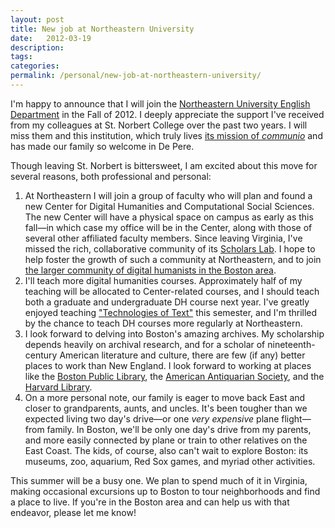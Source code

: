 ```yaml
---
layout: post
title: New job at Northeastern University
date:   2012-03-19
description: 
tags: 
categories: 
permalink: /personal/new-job-at-northeastern-university/
---
```


<p>I'm happy to announce that I will join the <a href="http://www.northeastern.edu/english/">Northeastern University English Department</a> in the Fall of 2012. I deeply appreciate the support I've received from my colleagues at St. Norbert College over the past two years. I will miss them and this institution, which truly lives <a href="http://www.snc.edu/mission/statement.html">its mission of <em>communio</em></a> and has made our family so welcome in De Pere.</p>
<p>Though leaving St. Norbert is bittersweet, I am excited about this move for several reasons, both professional and personal:</p>
<ol>
<li>At Northeastern I will join a group of faculty who will plan and found a new Center for Digital Humanities and Computational Social Sciences. The new Center will have a physical space on campus as early as this fall&mdash;in which case my office will be in the Center, along with those of several other affiliated faculty members. Since leaving Virginia, I've missed the rich, collaborative community of its <a href="http://www2.lib.virginia.edu/scholarslab/">Scholars Lab</a>. I hope to help foster the growth of such a community at Northeastern, and to join <a href="http://www.meetup.com/bostondigitalhumanities/">the larger community of digital humanists in the Boston area</a>.</li>
<li>I'll teach more digital humanities courses. Approximately half of my teaching will be allocated to Center-related courses, and I should teach both a graduate and undergraduate DH course next year. I've greatly enjoyed teaching <a href="http://ryan.cordells.us/s12tot">"Technologies of Text"</a> this semester, and I'm thrilled by the chance to teach DH courses more regularly at Northeastern.</li> 
<li>I look forward to delving into Boston's amazing archives. My scholarship depends heavily on archival research, and for a scholar of nineteenth-century American literature and culture, there are few (if any) better places to work than New England. I look forward to working at places like the <a href="http://www.bpl.org/research/">Boston Public Library</a>, the <a href="http://www.americanantiquarian.org/">American Antiquarian Society</a>, and the <a href="http://lib.harvard.edu/">Harvard Library</a>.</li>
<li>On a more personal note, our family is eager to move back East and closer to grandparents, aunts, and uncles. It's been tougher than we expected living two day's drive&mdash;or one <em>very expensive</em> plane flight&mdash;from family. In Boston, we'll be only one day's drive from my parents, and more easily connected by plane or train to other relatives on the East Coast. The kids, of course, also can't wait to explore Boston: its museums, zoo, aquarium, Red Sox games, and myriad other activities.</li>
</ol>
</p>
<p>This summer will be a busy one. We plan to spend much of it in Virginia, making occasional excursions up to Boston to tour neighborhoods and find a place to live. If you're in the Boston area and can help us with that endeavor, please let me know!</p>